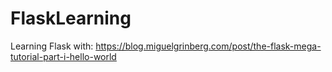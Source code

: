 # FlaskLearning 
 Learning Flask with:
 https://blog.miguelgrinberg.com/post/the-flask-mega-tutorial-part-i-hello-world
